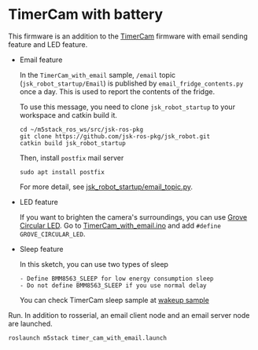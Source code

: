 # TimerCam with battery

This firmware is an addition to the [TimerCam](https://github.com/jsk-ros-pkg/jsk_3rdparty/tree/master/m5stack_ros/sketches/TimerCam) firmware with email sending feature and LED feature.

- Email feature

    In the `TimerCam_with_email` sample, `/email` topic (`jsk_robot_startup/Email`) is published by `email_fridge_contents.py` once a day. This is used to report the contents of the fridge.

    To use this message, you need to clone `jsk_robot_startup` to your workspace and catkin build it.

    ```
    cd ~/m5stack_ros_ws/src/jsk-ros-pkg
    git clone https://github.com/jsk-ros-pkg/jsk_robot.git
    catkin build jsk_robot_startup
    ```

    Then, install `postfix` mail server

    ```
    sudo apt install postfix
    ```

    For more detail, see [jsk_robot_startup/email_topic.py](https://github.com/jsk-ros-pkg/jsk_robot/tree/master/jsk_robot_common/jsk_robot_startup#scriptsemail_topicpy).

- LED feature

    If you want to brighten the camera's surroundings, you can use [Grove Circular LED](https://wiki.seeedstudio.com/Grove-Circular_LED/).
    Go to [TimerCam_with_email.ino](https://github.com/jsk-ros-pkg/jsk_3rdparty/tree/master/m5stack_ros/sketches/TimerCam_with_email/TimerCam_with_email.ino) and add `#define GROVE_CIRCULAR_LED`.

- Sleep feature

    In this sketch, you can use two types of sleep

      - Define BMM8563_SLEEP for low energy consumption sleep
      - Do not define BMM8563_SLEEP if you use normal delay

    You can check TimerCam sleep sample at [wakeup sample](https://github.com/m5stack/TimerCam-arduino/blob/eabb74fb56a87bc1373b1c25bc924560fa6d1e04/examples/wakeup/wakeup.ino)

Run. In addition to rosserial, an email client node and an email server node are launched.

```
roslaunch m5stack timer_cam_with_email.launch
```
